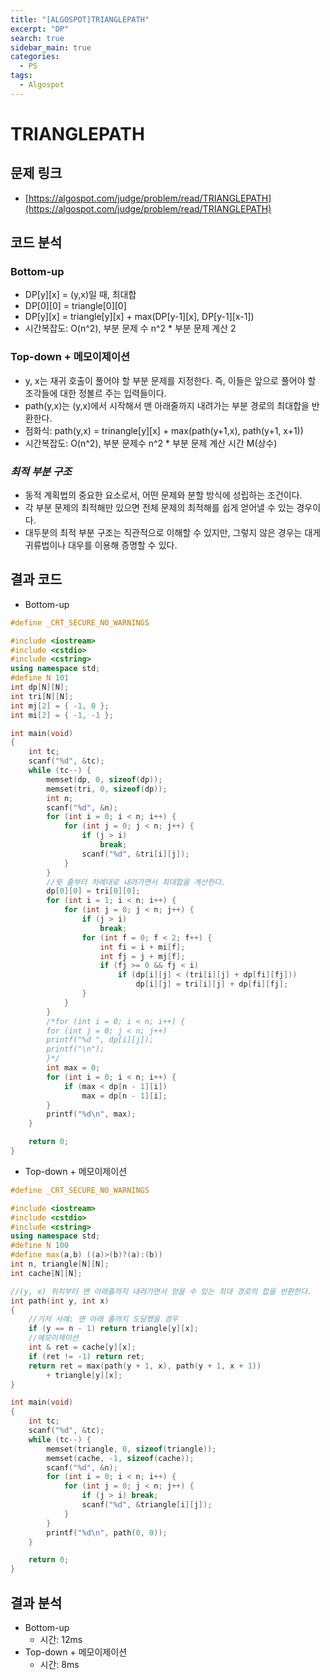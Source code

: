 ```yaml
---
title: "[ALGOSPOT]TRIANGLEPATH"
excerpt: "DP"
search: true
sidebar_main: true
categories:
  - PS
tags:
  - Algospot
---
```


# TRIANGLEPATH

## 문제 링크
- [https://algospot.com/judge/problem/read/TRIANGLEPATH](https://algospot.com/judge/problem/read/TRIANGLEPATH)

## 코드 분석
### Bottom-up
- DP[y][x] = (y,x)일 때, 최대합
- DP[0][0] = triangle[0][0]
- DP[y][x] = triangle[y][x] + max(DP[y-1][x], DP[y-1][x-1])
- 시간복잡도: O(n^2), 부분 문제 수 n^2 * 부분 문제 계산 2

### Top-down + 메모이제이션
- y, x는 재귀 호출이 풀어야 할 부분 문제를 지정한다. 즉, 이들은 앞으로 풀어야 할 조각들에 대한 정볼르 주는 입력들이다.
- path(y,x)는 (y,x)에서 시작해서 맨 아래줄까지 내려가는 부분 경로의 최대합을 반환한다.
- 점화식: path(y,x) = trinangle[y][x] + max(path(y+1,x), path(y+1, x+1))
- 시간복잡도: O(n^2), 부분 문제수 n^2 * 부분 문제 계산 시간 M(상수)

### ___최적 부분 구조___
- 동적 계획법의 중요한 요소로서, 어떤 문제와 분할 방식에 성립하는 조건이다.
- 각 부분 문제의 최적해만 있으면 전체 문제의 최적해를 쉽게 얻어낼 수 있는 경우이다.
- 대두분의 최적 부분 구조는 직관적으로 이해할 수 있지만, 그렇지 않은 경우는 대게 귀류법이나 대우를 이용해 증명할 수 있다.

## 결과 코드
- Bottom-up

```cpp
#define _CRT_SECURE_NO_WARNINGS

#include <iostream>
#include <cstdio>
#include <cstring>
using namespace std;
#define N 101
int dp[N][N];
int tri[N][N];
int mj[2] = { -1, 0 };
int mi[2] = { -1, -1 };

int main(void)
{
	int tc;
	scanf("%d", &tc);
	while (tc--) {
		memset(dp, 0, sizeof(dp));
		memset(tri, 0, sizeof(dp));
		int n;
		scanf("%d", &n);
		for (int i = 0; i < n; i++) {
			for (int j = 0; j < n; j++) {
				if (j > i)
					break;
				scanf("%d", &tri[i][j]);
			}
		}
		//윗 줄부터 차례대로 내려가면서 최대합을 계산한다.
		dp[0][0] = tri[0][0];
		for (int i = 1; i < n; i++) {
			for (int j = 0; j < n; j++) {
				if (j > i)
					break;
				for (int f = 0; f < 2; f++) {
					int fi = i + mi[f];
					int fj = j + mj[f];
					if (fj >= 0 && fj < i)
						if (dp[i][j] < (tri[i][j] + dp[fi][fj]))
							dp[i][j] = tri[i][j] + dp[fi][fj];
				}
			}
		}
		/*for (int i = 0; i < n; i++) {
		for (int j = 0; j < n; j++)
		printf("%d ", dp[i][j]);
		printf("\n");
		}*/
		int max = 0;
		for (int i = 0; i < n; i++) {
			if (max < dp[n - 1][i])
				max = dp[n - 1][i];
		}
		printf("%d\n", max);
	}

	return 0;
}
```

- Top-down + 메모이제이션

```cpp
#define _CRT_SECURE_NO_WARNINGS

#include <iostream>
#include <cstdio>
#include <cstring>
using namespace std;
#define N 100
#define max(a,b) ((a)>(b)?(a):(b))
int n, triangle[N][N];
int cache[N][N];

//(y, x) 위치부터 맨 아래줄까지 내려가면서 얻을 수 있는 최대 경로의 합을 반환한다.
int path(int y, int x)
{
	//기저 사례: 맨 아래 줄까지 도달했을 경우
	if (y == n - 1) return triangle[y][x];
	//메모이제이션
	int & ret = cache[y][x];
	if (ret != -1) return ret;
	return ret = max(path(y + 1, x), path(y + 1, x + 1))
		+ triangle[y][x];
}

int main(void)
{
	int tc;
	scanf("%d", &tc);
	while (tc--) {
		memset(triangle, 0, sizeof(triangle));
		memset(cache, -1, sizeof(cache));
		scanf("%d", &n);
		for (int i = 0; i < n; i++) {
			for (int j = 0; j < n; j++) {
				if (j > i) break;
				scanf("%d", &triangle[i][j]);
			}
		}
		printf("%d\n", path(0, 0));
	}

	return 0;
}
```

## 결과 분석
- Bottom-up
  - 시간: 12ms
- Top-down + 메모이제이션
  - 시간: 8ms
